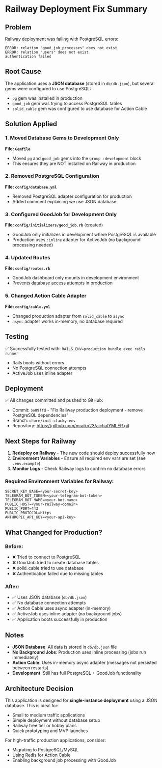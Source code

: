 # Railway Deployment Fix Summary

## Problem
Railway deployment was failing with PostgreSQL errors:
```
ERROR: relation "good_job_processes" does not exist
ERROR: relation "users" does not exist
authentication failed
```

## Root Cause
The application uses a **JSON database** (stored in `db/db.json`), but several gems were configured to use PostgreSQL:
- `pg` gem was installed in production
- `good_job` gem was trying to access PostgreSQL tables
- `solid_cable` gem was configured to use database for Action Cable

## Solution Applied

### 1. Moved Database Gems to Development Only
**File: `Gemfile`**
- Moved `pg` and `good_job` gems into the `group :development` block
- This ensures they are NOT installed on Railway in production

### 2. Removed PostgreSQL Configuration
**File: `config/database.yml`**
- Removed PostgreSQL adapter configuration for production
- Added comment explaining we use JSON database

### 3. Configured GoodJob for Development Only
**File: `config/initializers/good_job.rb`** (created)
- GoodJob only initializes in development where PostgreSQL is available
- Production uses `:inline` adapter for ActiveJob (no background processing needed)

### 4. Updated Routes
**File: `config/routes.rb`**
- GoodJob dashboard only mounts in development environment
- Prevents database access attempts in production

### 5. Changed Action Cable Adapter
**File: `config/cable.yml`**
- Changed production adapter from `solid_cable` to `async`
- `async` adapter works in-memory, no database required

## Testing
✅ Successfully tested with: `RAILS_ENV=production bundle exec rails runner`
- Rails boots without errors
- No PostgreSQL connection attempts
- ActiveJob uses inline adapter

## Deployment
✅ All changes committed and pushed to GitHub:
- Commit: `be89ffd` - "Fix Railway production deployment - remove PostgreSQL dependencies"
- Branch: `chore/init-clacky-env`
- Repository: https://github.com/mraiko23/aichatYMLER.git

## Next Steps for Railway

1. **Redeploy on Railway** - The new code should deploy successfully now
2. **Environment Variables** - Ensure all required env vars are set (see `.env.example`)
3. **Monitor Logs** - Check Railway logs to confirm no database errors

### Required Environment Variables for Railway:
```
SECRET_KEY_BASE=<your-secret-key>
TELEGRAM_BOT_TOKEN=<your-telegram-bot-token>
TELEGRAM_BOT_NAME=<your-bot-name>
PUBLIC_HOST=<your-railway-domain>
PUBLIC_PORT=443
PUBLIC_PROTOCOL=https
ANTHROPIC_API_KEY=<your-api-key>
```

## What Changed for Production?

### Before:
- ❌ Tried to connect to PostgreSQL
- ❌ GoodJob tried to create database tables
- ❌ solid_cable tried to use database
- ❌ Authentication failed due to missing tables

### After:
- ✅ Uses JSON database (`db/db.json`)
- ✅ No database connection attempts
- ✅ Action Cable uses async adapter (in-memory)
- ✅ ActiveJob uses inline adapter (no background jobs)
- ✅ Application boots successfully in production

## Notes

- **JSON Database**: All data is stored in `db/db.json` file
- **No Background Jobs**: Production uses inline processing (jobs run immediately)
- **Action Cable**: Uses in-memory async adapter (messages not persisted between restarts)
- **Development**: Still has full PostgreSQL + GoodJob functionality

## Architecture Decision

This application is designed for **single-instance deployment** using a JSON database. This is ideal for:
- Small to medium traffic applications
- Simple deployment without database setup
- Railway free tier or hobby plans
- Quick prototyping and MVP launches

For high-traffic production applications, consider:
- Migrating to PostgreSQL/MySQL
- Using Redis for Action Cable
- Enabling background job processing with GoodJob
